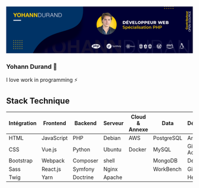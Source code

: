 ![Cover](https://github.com/Yohann76/Yohann76/blob/main/img/BannerYOHANN%20DURAND.png)

### Yohann Durand 👋

<!-- I have been passionate about web technology for a long time. So I sought to educate myself in order to build a career out of my passion. Back-end development is my specialty. -->

I love work in programming ⚡

## Stack Technique

|Intégration  |Frontend  |Backend  |Serveur  |Cloud & Annexe  |Data          |Déploiement   |CMS          |
|--           |--        |--       |--       |--              |--            |--            |--           |
|HTML         |JavaScript|PHP      |Debian   |AWS             |PostgreSQL    |Ansible       |Wordpress    |
|CSS          |Vue.js    |Python   |Ubuntu   |Docker          |MySQL         |Github Actions|Shopify      |
|Bootstrap    |Webpack   |Composer |shell    |                |MongoDB       |Déploiement   |Prestashop   |
|Sass         |React.js  |Symfony  |Nginx    |                |WorkBench     |GitlabCI      |             |
|Twig         |Yarn      |Doctrine |Apache   |                |              |Heroku        |             |


<!--
**Yohann76/Yohann76** is a ✨ _special_ ✨ repository because its `README.md` (this file) appears on your GitHub profile.


- 🔭 I’m currently working on private project, and open-source softwares
- 🌱 I’m currently learning python ( flask ) and .NET
- 💬 Ask me about PHP, symfony
<!--
- 👯 I’m looking to collaborate on ...
- 🤔 I’m looking for help with ...
- 📫 How to reach me: ...
- 😄 Pronouns: ...
- ⚡ Fun fact: ...

"# Yohann76"
-->

